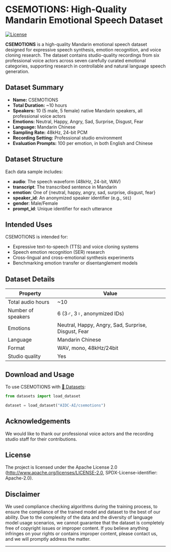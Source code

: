 # CSEMOTIONS: High-Quality Mandarin Emotional Speech Dataset

[![License](https://img.shields.io/badge/License-Apache%202.0-blue.svg)](LICENSE)

**CSEMOTIONS** is a high-quality Mandarin emotional speech dataset designed for expressive speech synthesis, emotion recognition, and voice cloning research. The dataset contains studio-quality recordings from six professional voice actors across seven carefully curated emotional categories, supporting research in controllable and natural language speech generation.


## Dataset Summary

- **Name:** CSEMOTIONS
- **Total Duration:** ~10 hours
- **Speakers:** 10 (5 male, 5 female) native Mandarin speakers, all professional voice actors
- **Emotions:** Neutral, Happy, Angry, Sad, Surprise, Disgust, Fear
- **Language:** Mandarin Chinese
- **Sampling Rate:** 48kHz, 24-bit PCM
- **Recording Setting:** Professional studio environment
- **Evaluation Prompts:** 100 per emotion, in both English and Chinese

## Dataset Structure

Each data sample includes:

- **audio**: The speech waveform (48kHz, 24-bit, WAV)
- **transcript**: The transcribed sentence in Mandarin
- **emotion**: One of {neutral, happy, angry, sad, surprise, disgust, fear}
- **speaker_id**: An anonymized speaker identifier (e.g., `S01`)
- **gender**: Male/Female
- **prompt_id**: Unique identifier for each utterance


## Intended Uses

CSEMOTIONS is intended for:

- Expressive text-to-speech (TTS) and voice cloning systems
- Speech emotion recognition (SER) research
- Cross-lingual and cross-emotional synthesis experiments
- Benchmarking emotion transfer or disentanglement models

## Dataset Details

| Property                | Value                                 |
|-------------------------|---------------------------------------|
| Total audio hours       | ~10                                   |
| Number of speakers      | 6 (3♂, 3♀, anonymized IDs)           |
| Emotions                | Neutral, Happy, Angry, Sad, Surprise, Disgust, Fear |
| Language                | Mandarin Chinese                      |
| Format                  | WAV, mono, 48kHz/24bit                |
| Studio quality          | Yes                                   |

## Download and Usage

To use CSEMOTIONS with [🤗 Datasets](https://huggingface.co/docs/datasets):

```python
from datasets import load_dataset

dataset = load_dataset("AIDC-AI/csemotions")
```

## Acknowledgements

We would like to thank our professional voice actors and the recording studio staff for their contributions.


## License

The project is licensed under the Apache License 2.0 (http://www.apache.org/licenses/LICENSE-2.0, SPDX-License-identifier: Apache-2.0).

## Disclaimer
                                     
We used compliance checking algorithms during the training process, to ensure the compliance of the trained model and dataset to the best of our ability. Due to the complexity of the data and the diversity of language model usage scenarios, we cannot guarantee that the dataset is completely free of copyright issues or improper content. If you believe anything infringes on your rights or contains improper content, please contact us, and we will promptly address the matter.
                                     
---
